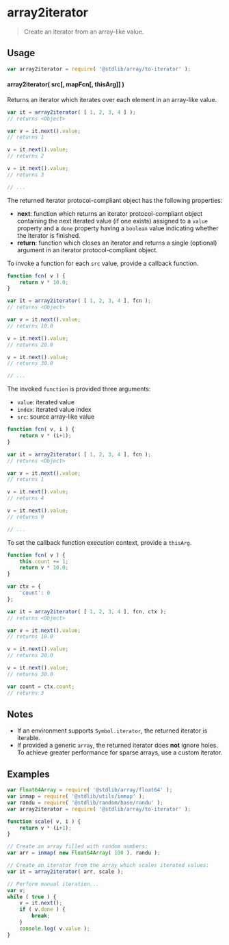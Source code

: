 <!--

@license Apache-2.0

Copyright (c) 2018 The Stdlib Authors.

Licensed under the Apache License, Version 2.0 (the "License");
you may not use this file except in compliance with the License.
You may obtain a copy of the License at

   http://www.apache.org/licenses/LICENSE-2.0

Unless required by applicable law or agreed to in writing, software
distributed under the License is distributed on an "AS IS" BASIS,
WITHOUT WARRANTIES OR CONDITIONS OF ANY KIND, either express or implied.
See the License for the specific language governing permissions and
limitations under the License.

-->

# array2iterator

> Create an iterator from an array-like value.

<!-- Section to include introductory text. Make sure to keep an empty line after the intro `section` element and another before the `/section` close. -->

<section class="intro">

</section>

<!-- /.intro -->

<!-- Package usage documentation. -->

<section class="usage">

## Usage

```javascript
var array2iterator = require( '@stdlib/array/to-iterator' );
```

#### array2iterator( src\[, mapFcn\[, thisArg]] )

Returns an iterator which iterates over each element in an array-like value.

```javascript
var it = array2iterator( [ 1, 2, 3, 4 ] );
// returns <Object>

var v = it.next().value;
// returns 1

v = it.next().value;
// returns 2

v = it.next().value;
// returns 3

// ...
```

The returned iterator protocol-compliant object has the following properties:

-   **next**: function which returns an iterator protocol-compliant object containing the next iterated value (if one exists) assigned to a `value` property and a `done` property having a `boolean` value indicating whether the iterator is finished.
-   **return**: function which closes an iterator and returns a single (optional) argument in an iterator protocol-compliant object.

To invoke a function for each `src` value, provide a callback function.

```javascript
function fcn( v ) {
    return v * 10.0;
}

var it = array2iterator( [ 1, 2, 3, 4 ], fcn );
// returns <Object>

var v = it.next().value;
// returns 10.0

v = it.next().value;
// returns 20.0

v = it.next().value;
// returns 30.0

// ...
```

The invoked `function` is provided three arguments:

-   `value`: iterated value
-   `index`: iterated value index
-   `src`: source array-like value

```javascript
function fcn( v, i ) {
    return v * (i+1);
}

var it = array2iterator( [ 1, 2, 3, 4 ], fcn );
// returns <Object>

var v = it.next().value;
// returns 1

v = it.next().value;
// returns 4

v = it.next().value;
// returns 9

// ...
```

To set the callback function execution context, provide a `thisArg`.

```javascript
function fcn( v ) {
    this.count += 1;
    return v * 10.0;
}

var ctx = {
    'count': 0
};

var it = array2iterator( [ 1, 2, 3, 4 ], fcn, ctx );
// returns <Object>

var v = it.next().value;
// returns 10.0

v = it.next().value;
// returns 20.0

v = it.next().value;
// returns 30.0

var count = ctx.count;
// returns 3
```

</section>

<!-- /.usage -->

<!-- Package usage notes. Make sure to keep an empty line after the `section` element and another before the `/section` close. -->

<section class="notes">

## Notes

-   If an environment supports `Symbol.iterator`, the returned iterator is iterable.
-   If provided a generic `array`, the returned iterator does **not** ignore holes. To achieve greater performance for sparse arrays, use a custom iterator.

</section>

<!-- /.notes -->

<!-- Package usage examples. -->

<section class="examples">

## Examples

<!-- eslint no-undef: "error" -->

```javascript
var Float64Array = require( '@stdlib/array/float64' );
var inmap = require( '@stdlib/utils/inmap' );
var randu = require( '@stdlib/random/base/randu' );
var array2iterator = require( '@stdlib/array/to-iterator' );

function scale( v, i ) {
    return v * (i+1);
}

// Create an array filled with random numbers:
var arr = inmap( new Float64Array( 100 ), randu );

// Create an iterator from the array which scales iterated values:
var it = array2iterator( arr, scale );

// Perform manual iteration...
var v;
while ( true ) {
    v = it.next();
    if ( v.done ) {
        break;
    }
    console.log( v.value );
}
```

</section>

<!-- /.examples -->

<!-- Section to include cited references. If references are included, add a horizontal rule *before* the section. Make sure to keep an empty line after the `section` element and another before the `/section` close. -->

<section class="references">

</section>

<!-- /.references -->

<!-- Section for all links. Make sure to keep an empty line after the `section` element and another before the `/section` close. -->

<section class="links">

</section>

<!-- /.links -->
